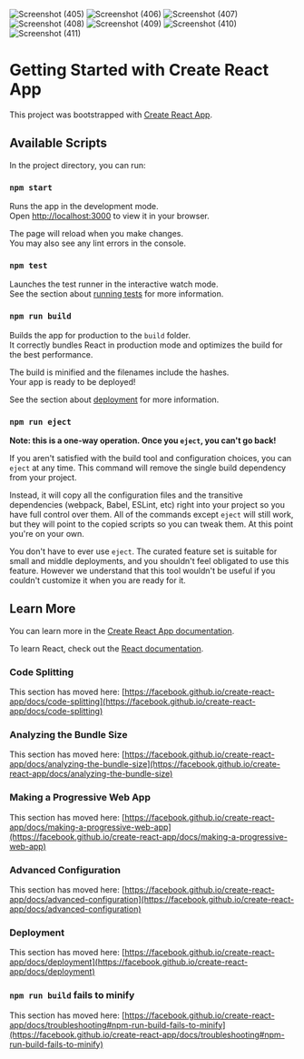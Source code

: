 ![Screenshot (405)](https://github.com/harisankars07/Restaurant_Website---REACT-JS/assets/124439581/be1147df-e645-4be3-88e9-af7641941625)
![Screenshot (406)](https://github.com/harisankars07/Restaurant_Website---REACT-JS/assets/124439581/02ede356-9201-424f-8653-2f93b151b883)
![Screenshot (407)](https://github.com/harisankars07/Restaurant_Website---REACT-JS/assets/124439581/c45abb59-d50e-424f-8833-e5ff29dcbc75)
![Screenshot (408)](https://github.com/harisankars07/Restaurant_Website---REACT-JS/assets/124439581/f8217867-7ad0-402f-a708-6e1ab80507e1)
![Screenshot (409)](https://github.com/harisankars07/Restaurant_Website---REACT-JS/assets/124439581/d9a7fb46-3a4d-4306-a296-508affd6d855)
![Screenshot (410)](https://github.com/harisankars07/Restaurant_Website---REACT-JS/assets/124439581/00e9c2d3-569c-48ad-8fd9-d04223744b2a)
![Screenshot (411)](https://github.com/harisankars07/Restaurant_Website---REACT-JS/assets/124439581/e5d66d99-34ec-442e-9246-1b2548e1b511)

# Getting Started with Create React App

This project was bootstrapped with [Create React App](https://github.com/facebook/create-react-app).

## Available Scripts

In the project directory, you can run:

### `npm start`

Runs the app in the development mode.\
Open [http://localhost:3000](http://localhost:3000) to view it in your browser.

The page will reload when you make changes.\
You may also see any lint errors in the console.

### `npm test`

Launches the test runner in the interactive watch mode.\
See the section about [running tests](https://facebook.github.io/create-react-app/docs/running-tests) for more information.

### `npm run build`

Builds the app for production to the `build` folder.\
It correctly bundles React in production mode and optimizes the build for the best performance.

The build is minified and the filenames include the hashes.\
Your app is ready to be deployed!

See the section about [deployment](https://facebook.github.io/create-react-app/docs/deployment) for more information.

### `npm run eject`

**Note: this is a one-way operation. Once you `eject`, you can't go back!**

If you aren't satisfied with the build tool and configuration choices, you can `eject` at any time. This command will remove the single build dependency from your project.

Instead, it will copy all the configuration files and the transitive dependencies (webpack, Babel, ESLint, etc) right into your project so you have full control over them. All of the commands except `eject` will still work, but they will point to the copied scripts so you can tweak them. At this point you're on your own.

You don't have to ever use `eject`. The curated feature set is suitable for small and middle deployments, and you shouldn't feel obligated to use this feature. However we understand that this tool wouldn't be useful if you couldn't customize it when you are ready for it.

## Learn More

You can learn more in the [Create React App documentation](https://facebook.github.io/create-react-app/docs/getting-started).

To learn React, check out the [React documentation](https://reactjs.org/).

### Code Splitting

This section has moved here: [https://facebook.github.io/create-react-app/docs/code-splitting](https://facebook.github.io/create-react-app/docs/code-splitting)

### Analyzing the Bundle Size

This section has moved here: [https://facebook.github.io/create-react-app/docs/analyzing-the-bundle-size](https://facebook.github.io/create-react-app/docs/analyzing-the-bundle-size)

### Making a Progressive Web App

This section has moved here: [https://facebook.github.io/create-react-app/docs/making-a-progressive-web-app](https://facebook.github.io/create-react-app/docs/making-a-progressive-web-app)

### Advanced Configuration

This section has moved here: [https://facebook.github.io/create-react-app/docs/advanced-configuration](https://facebook.github.io/create-react-app/docs/advanced-configuration)

### Deployment

This section has moved here: [https://facebook.github.io/create-react-app/docs/deployment](https://facebook.github.io/create-react-app/docs/deployment)

### `npm run build` fails to minify

This section has moved here: [https://facebook.github.io/create-react-app/docs/troubleshooting#npm-run-build-fails-to-minify](https://facebook.github.io/create-react-app/docs/troubleshooting#npm-run-build-fails-to-minify)
